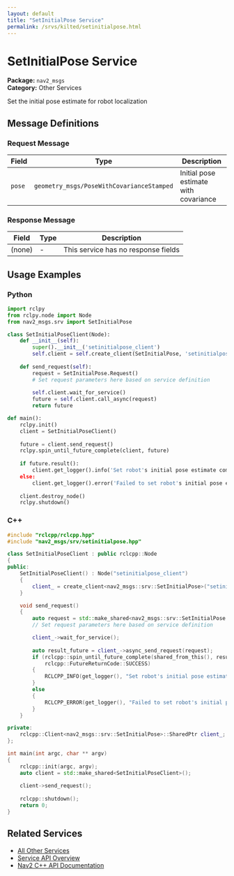 ```yaml
---
layout: default
title: "SetInitialPose Service"
permalink: /srvs/kilted/setinitialpose.html
---
```


# SetInitialPose Service

**Package:** `nav2_msgs`  
**Category:** Other Services

Set the initial pose estimate for robot localization

## Message Definitions

### Request Message

| Field | Type | Description |
|-------|------|-------------|
| `pose` | `geometry_msgs/PoseWithCovarianceStamped` | Initial pose estimate with covariance |


### Response Message

| Field | Type | Description |
|-------|------|-------------|
| (none) | - | This service has no response fields |


## Usage Examples

### Python

```python
import rclpy
from rclpy.node import Node
from nav2_msgs.srv import SetInitialPose

class SetInitialPoseClient(Node):
    def __init__(self):
        super().__init__('setinitialpose_client')
        self.client = self.create_client(SetInitialPose, 'setinitialpose')
        
    def send_request(self):
        request = SetInitialPose.Request()
        # Set request parameters here based on service definition
        
        self.client.wait_for_service()
        future = self.client.call_async(request)
        return future

def main():
    rclpy.init()
    client = SetInitialPoseClient()
    
    future = client.send_request()
    rclpy.spin_until_future_complete(client, future)
    
    if future.result():
        client.get_logger().info('Set robot's initial pose estimate completed')
    else:
        client.get_logger().error('Failed to set robot's initial pose estimate')
        
    client.destroy_node()
    rclpy.shutdown()
```

### C++

```cpp
#include "rclcpp/rclcpp.hpp"
#include "nav2_msgs/srv/setinitialpose.hpp"

class SetInitialPoseClient : public rclcpp::Node
{
public:
    SetInitialPoseClient() : Node("setinitialpose_client")
    {
        client_ = create_client<nav2_msgs::srv::SetInitialPose>("setinitialpose");
    }

    void send_request()
    {
        auto request = std::make_shared<nav2_msgs::srv::SetInitialPose::Request>();
        // Set request parameters here based on service definition

        client_->wait_for_service();
        
        auto result_future = client_->async_send_request(request);
        if (rclcpp::spin_until_future_complete(shared_from_this(), result_future) ==
            rclcpp::FutureReturnCode::SUCCESS)
        {
            RCLCPP_INFO(get_logger(), "Set robot's initial pose estimate completed");
        }
        else
        {
            RCLCPP_ERROR(get_logger(), "Failed to set robot's initial pose estimate");
        }
    }

private:
    rclcpp::Client<nav2_msgs::srv::SetInitialPose>::SharedPtr client_;
};

int main(int argc, char ** argv)
{
    rclcpp::init(argc, argv);
    auto client = std::make_shared<SetInitialPoseClient>();
    
    client->send_request();
    
    rclcpp::shutdown();
    return 0;
}
```

## Related Services

- [All Other Services](/kilted/srvs/index.html#other-services)
- [Service API Overview](/kilted/srvs/index.html)
- [Nav2 C++ API Documentation](/kilted/html/index.html)